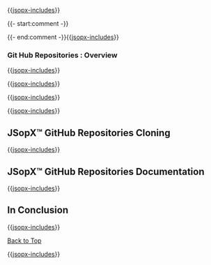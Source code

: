 ﻿{{[jsopx-includes](AllGlobal/Master/Includes/Content/Template/Technologies/GitHubRepositories/Header.md)}}

{{- start:comment -}}
<!-- START JSOPX NOVA DOCX HEADER
group: 'Technologies'
subGroup: 'Git Hub Repositories'
isDraft: true
isProductionReady: true
toc: true
END JSOPX NOVA DOCX HEADER -->
{{- end:comment -}}{{[jsopx-includes](AllGlobal/Master/Includes/Content/Common/Draft-Notice.md)}}

### Git Hub Repositories : Overview

{{[jsopx-includes](AllGlobal/Master/Includes/Content/Template/Technologies/GitHubRepositories/Overview.md)}}

{{[jsopx-includes](AllGlobal/Master/Includes/Content/Common/Current-Phase.md)}}

{{[jsopx-includes](AllGlobal/Master/Includes/Content/Template/Technologies/GitHubRepositories/BodyContent.md)}}

{{[jsopx-includes](AllGlobal/Master/Includes/Content/Common/Alerts-Current.md)}}


## JSopX™ GitHub Repositories Cloning

{{[jsopx-includes](AllGlobal/Master/Includes/Content/Template/Technologies/GitHubRepositories/JsopxGitHubRepositoriesCloning.md)}}


## JSopX™ GitHub Repositories Documentation

{{[jsopx-includes](AllGlobal/Master/Includes/Content/Template/Technologies/GitHubRepositories/JsopxGitHubRepositoriesDocumentation.md)}}

## In Conclusion

{{[jsopx-includes](AllGlobal/Master/Includes/Content/Template/Technologies/GitHubRepositories/InConclusion.md)}}

[Back to Top](#table-of-contents)

{{[jsopx-includes](AllGlobal/Master/Includes/Content/Layout/Footer.md)}}